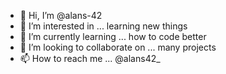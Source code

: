 - 👋 Hi, I’m @alans-42
- 👀 I’m interested in ... learning new things
- 🌱 I’m currently learning ... how to code better
- 💞️ I’m looking to collaborate on ... many projects
- 📫 How to reach me ... @alans42_

<!---
alans-42/alans-42 is a ✨ special ✨ repository because its `README.md` (this file) appears on your GitHub profile.
You can click the Preview link to take a look at your changes.
--->
